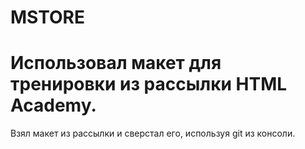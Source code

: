# MSTORE
# Использовал макет для тренировки из рассылки HTML Academy.
Взял макет из рассылки и сверстал его, используя git из консоли.
